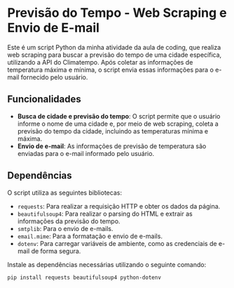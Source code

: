 # Previsão do Tempo - Web Scraping e Envio de E-mail

Este é um script Python da minha atividade da aula de coding, que realiza web scraping para buscar a previsão do tempo de uma cidade específica, 
utilizando a API do Climatempo. Após coletar as informações de temperatura máxima e mínima,
o script envia essas informações para o e-mail fornecido pelo usuário.

## Funcionalidades

- **Busca de cidade e previsão do tempo**: O script permite que o usuário informe o nome de uma cidade e, por meio de web scraping, coleta a previsão do tempo da cidade, incluindo as temperaturas mínima e máxima.
- **Envio de e-mail**: As informações de previsão de temperatura são enviadas para o e-mail informado pelo usuário.

## Dependências

O script utiliza as seguintes bibliotecas:
- `requests`: Para realizar a requisição HTTP e obter os dados da página.
- `beautifulsoup4`: Para realizar o parsing do HTML e extrair as informações da previsão do tempo.
- `smtplib`: Para o envio de e-mails.
- `email.mime`: Para a formatação e envio de e-mails.
- `dotenv`: Para carregar variáveis de ambiente, como as credenciais de e-mail de forma segura.

Instale as dependências necessárias utilizando o seguinte comando:

```bash
pip install requests beautifulsoup4 python-dotenv
